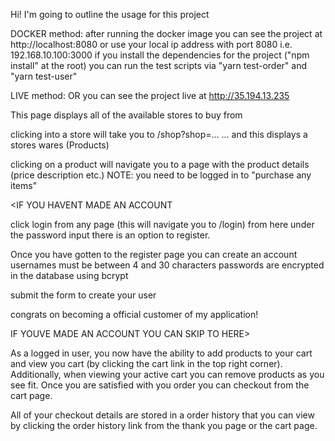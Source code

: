 Hi!
I'm going to outline the usage for this project

DOCKER method:
after running the docker image
you can see the project at http://localhost:8080 or use your local ip address with port 8080 i.e. 192.168.10.100:3000
if you install the dependencies for the project ("npm install" at the root) you can run the test scripts via "yarn test-order" and "yarn test-user"
  
  
LIVE method:
OR you can see the project live at http://35.194.13.235


<USAGE>
This page displays all of the available stores to buy from

clicking into a store will take you to /shop?shop=... ...
and this displays a stores wares (Products)

clicking on a product will navigate you to a page with the product details (price description etc.)
NOTE: you need to be logged in to "purchase any items"

<IF YOU HAVENT MADE AN ACCOUNT

click login from any page (this will navigate you to /login)
from here under the password input there is an option to register.

Once you have gotten to the register page you can create an account
usernames must be between 4 and 30 characters
passwords are encrypted in the database using bcrypt

submit the form to create your user

congrats on becoming a official customer of my application!

IF YOUVE MADE AN ACCOUNT YOU CAN SKIP TO HERE>

As a logged in user, you now have the ability to add products to your cart and view you cart (by clicking the cart link in the top right corner).
Additionally, when viewing your active cart you can remove products as you see fit.
Once you are satisfied with you order you can checkout from the cart page.


All of your checkout details are stored in a order history that you can view by clicking the order history link from the thank you page or the cart page.

